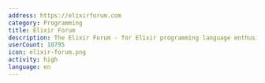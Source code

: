 ```yaml
---
address: https://elixirforum.com
category: Programming
title: Elixir Forum
description: The Elixir Forum - for Elixir programming language enthusiasts!
userCount: 10795
icon: elixir-forum.png
activity: high
language: en
---
```

